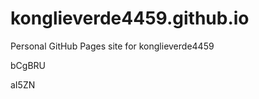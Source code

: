 # konglieverde4459.github.io
Personal GitHub Pages site for konglieverde4459






























bCgBRU

aI5ZN
